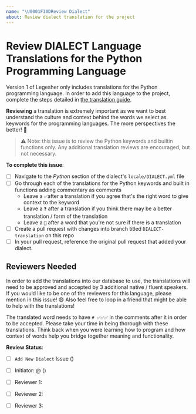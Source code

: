 ```yaml
---
name: "\U0001F30DReview Dialect"
about: Review dialect translation for the project
---
```


# Review DIALECT Language Translations for the Python Programming Language

Version 1 of Legesher only includes translations for the Python programming language. In order to add this language to the project, complete the steps detailed in [the translation guide](https://legesher.readme.io/docs/translation-guide).

**Reviewing** a translation is extremely important as we want to best understand the culture and context behind the words we select as keywords for the programming languages. The more perspectives the better! 👀

> ⚠️ Note: this issue is to review the Python keywords and builtin functions only. Any additional translation reviews are encouraged, but not necessary.

**To complete this issue**:

* [ ] Navigate to the _Python_ section of the dialect's `locale/DIALECT.yml` file
* [ ] Go through each of the translations for the Python keywords and built in functions adding commentary as comments
  * Leave a `✅`after a translation if you agree that's the right word to give context to the keyword
  * Leave a `❓` after a translation if you think there may be a better translation / form of the translation
  * Leave a `🤔` after a word that you're not sure if there is a translation
* [ ] Create a pull request with changes into branch titled `DIALECT-translation` on this repo
* [ ] In your pull request, reference the original pull request that added your dialect.

## Reviewers Needed

In order to add the translations into our database to use, the translations will need to be approved and accepted by 3 additional native / fluent speakers. If you would like to be one of the reviewers for this language, please mention in this issue! :smile: Also feel free to loop in a friend that might be able to help with the translations!

The translated word needs to have `# ✅✅✅` in the comments after it in order to be accepted. Please take your time in being thorough with these translations. Think back when you were learning how to program and how context of words help you bridge together meaning and functionality.

**Review Status**:

* [ ] `Add New Dialect` Issue \(\)
* [ ] Initiator: @ \(\)
* [ ] Reviewer 1:
* [ ] Reviewer 2:
* [ ] Reviewer 3:

